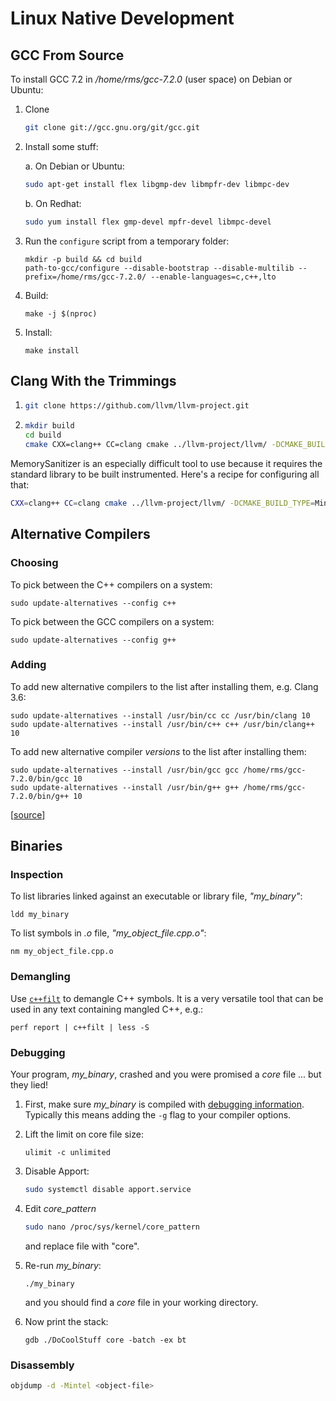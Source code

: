 # Linux Native Development

## GCC From Source

To install GCC 7.2 in */home/rms/gcc-7.2.0* (user space) on Debian or Ubuntu:

1. Clone

   ```sh
   git clone git://gcc.gnu.org/git/gcc.git
   ```

1. Install some stuff:

   a. On Debian or Ubuntu:
   
      ```sh
      sudo apt-get install flex libgmp-dev libmpfr-dev libmpc-dev
      ```
   
   b. On Redhat:
   
      ```sh
      sudo yum install flex gmp-devel mpfr-devel libmpc-devel
      ```

1. Run the `configure` script from a temporary folder:

   ```
   mkdir -p build && cd build
   path-to-gcc/configure --disable-bootstrap --disable-multilib --prefix=/home/rms/gcc-7.2.0/ --enable-languages=c,c++,lto
   ```

5. Build:

   ```
   make -j $(nproc)
   ```
       
6. Install:

   ```
   make install
   ```

## Clang With the Trimmings

1. ```sh
   git clone https://github.com/llvm/llvm-project.git
   ```

2. ```sh
   mkdir build
   cd build
   cmake CXX=clang++ CC=clang cmake ../llvm-project/llvm/ -DCMAKE_BUILD_TYPE=Release -DCMAKE_CXX_COMPILER_LAUNCHER=ccache -DLLVM_ENABLE_PROJECTS="clang;clang-tools-extra;libcxx;libcxxabi;compiler-rt" -DCMAKE_INSTALL_PREFIX=/home/john/llvm -G Ninja
   ```
   
MemorySanitizer is an especially difficult tool to use because it requires the standard library to be built instrumented.
Here's a recipe for configuring all that:

```sh
CXX=clang++ CC=clang cmake ../llvm-project/llvm/ -DCMAKE_BUILD_TYPE=MinSizeRel -DCMAKE_CXX_COMPILER_LAUNCHER=ccache -DLLVM_ENABLE_PROJECTS="clang;clang-tools-extra;libcxx;libcxxabi;compiler-rt" -DLLVM_USE_SANITIZER=Memory -DCMAKE_INSTALL_PREFIX=/home/john/llvm -G Ninja
```

## Alternative Compilers

### Choosing 

To pick between the C++ compilers on a system:

```
sudo update-alternatives --config c++
```

To pick between the GCC compilers on a system:

```
sudo update-alternatives --config g++
```

### Adding

To add new alternative compilers to the list after installing them, e.g. Clang 3.6:

```
sudo update-alternatives --install /usr/bin/cc cc /usr/bin/clang 10
sudo update-alternatives --install /usr/bin/c++ c++ /usr/bin/clang++ 10
```

To add new alternative compiler *versions* to the list after installing them:

```
sudo update-alternatives --install /usr/bin/gcc gcc /home/rms/gcc-7.2.0/bin/gcc 10
sudo update-alternatives --install /usr/bin/g++ g++ /home/rms/gcc-7.2.0/bin/g++ 10
```

[[source](http://stackoverflow.com/a/30742451/671509)]

## Binaries

### Inspection

To list libraries linked against an executable or library file, *"my_binary"*:

```
ldd my_binary
```

To list symbols in *.o* file, *"my_object_file.cpp.o"*:

```
nm my_object_file.cpp.o
```

### Demangling

Use [`c++filt`](https://sourceware.org/binutils/docs/binutils/c_002b_002bfilt.html) to demangle C++ symbols. It is a very versatile tool that can be used in any text containing mangled C++, e.g.:

```
perf report | c++filt | less -S
```

### Debugging

Your program, *my_binary*, crashed and you were promised a *core* file ... but they lied!

1. First, make sure *my_binary* is compiled with [debugging information](https://gcc.gnu.org/onlinedocs/gcc-3.4.5/gcc/Debugging-Options.html).
   Typically this means adding the `-g` flag to your compiler options.

1. Lift the limit on core file size:

   ```
   ulimit -c unlimited
   ```

1. Disable Apport:

   ```sh
   sudo systemctl disable apport.service
   ```

1. Edit _core_pattern_

   ```sh
   sudo nano /proc/sys/kernel/core_pattern
   ```
   
   and replace file with "core".

1. Re-run *my_binary*:

   ```
   ./my_binary
   ```

   and you should find a *core* file in your working directory.

1. Now print the stack:

   ```
   gdb ./DoCoolStuff core -batch -ex bt
   ```

### Disassembly

```sh
objdump -d -Mintel <object-file>
```
